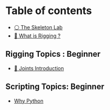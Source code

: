 # Table of contents

* [⚪ The Skeleton Lab](README.md)
* [🤔 What is Rigging ?](what-is-rigging.md)

## Rigging Topics : Beginner&#x20;

* [🦴 Joints Introduction](rigging-topics-beginner/joints-introduction.md)

## Scripting Topics: Beginner

* [Why Python](scripting-topics-beginner/why-python.md)
